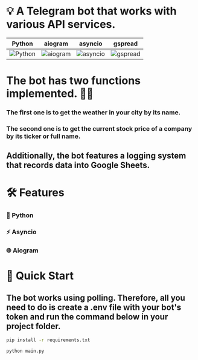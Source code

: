 
# 💡 A Telegram bot that works with various API services.

| Python | aiogram | asyncio | gspread |
|--------|---------|---------|---------|
| ![Python](https://img.shields.io/badge/Python-3.9%2B-3776AB?logo=python&logoColor=white) | ![aiogram](https://img.shields.io/badge/aiogram-3.0%2B-009688?logo=telegram&logoColor=white) | ![asyncio](https://img.shields.io/badge/asyncio-3.7%2B-808080?logo=python&logoColor=white) | ![gspread](https://img.shields.io/badge/gspread-Google%20Sheets-4285F4?logo=google&logoColor=white) |





# The bot has two functions implemented. 🤝🧠

### The first one is to get the weather in your city by its name. 
### The second one is to get the current stock price of a company by its ticker or full name.
## Additionally, the bot features a logging system that records data into Google Sheets.





# 🛠 Features
### 🐍 Python
### ⚡ Asyncio
### 🌐 Aiogram


# 🚀 Quick Start

## The bot works using polling. Therefore, all you need to do is create a .env file with your bot's token and run the command below in your project folder.

```sh
pip install -r requirements.txt

python main.py
